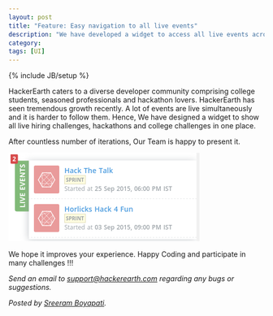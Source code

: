 ```yaml
---
layout: post
title: "Feature: Easy navigation to all live events"
description: "We have developed a widget to access all live events across HackerEarth"
category:
tags: [UI]
---
```

{% include JB/setup %}

HackerEarth caters to a diverse developer community comprising college students, seasoned professionals and hackathon lovers. HackerEarth has seen tremendous growth recently. A lot of events are live simultaneously and it is harder to follow them. Hence, We have designed a widget to show all live hiring challenges, hackathons and college challenges in one place.

After countless number of iterations, Our Team is happy to present it.

<img src="/images/live-widget.png"/>
<br>

We hope it improves your experience. Happy Coding and participate in many challenges !!!

*Send an email to support@hackerearth.com regarding any bugs or suggestions.*

*Posted by [Sreeram Boyapati](http://www.hackerearth.com/users/sreeram.boyapati2011).*
